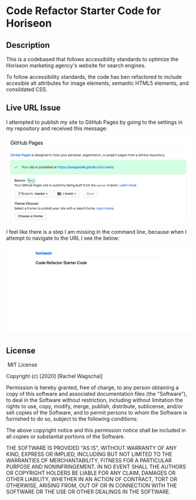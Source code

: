 # Code Refactor Starter Code for Horiseon
## Description
This is a codebased that follows accessibility standards to optimize the Horiseon marketing agency's website for search engines. 

To follow accessibility standards, the code has ben refactored to include accesible alt attributes for image elements, semantic HTML5 elements, and consildated CSS. 

## Live URL Issue

I attempted to publish my site to GitHub Pages by going to the settings in my repository and received this message:

![screenshot of live URL](README/liveURL.png)

I feel like there is a step I am missing in the command line, because when I attempt to navigate to the URL I see the below: 

![Screenshot of deployed repo](README/deployed.png)
​
## License
​
MIT License

Copyright (c) [2020] [Rachel Wagschal]

Permission is hereby granted, free of charge, to any person obtaining a copy
of this software and associated documentation files (the "Software"), to deal
in the Software without restriction, including without limitation the rights
to use, copy, modify, merge, publish, distribute, sublicense, and/or sell
copies of the Software, and to permit persons to whom the Software is
furnished to do so, subject to the following conditions:

The above copyright notice and this permission notice shall be included in all
copies or substantial portions of the Software.

THE SOFTWARE IS PROVIDED "AS IS", WITHOUT WARRANTY OF ANY KIND, EXPRESS OR
IMPLIED, INCLUDING BUT NOT LIMITED TO THE WARRANTIES OF MERCHANTABILITY,
FITNESS FOR A PARTICULAR PURPOSE AND NONINFRINGEMENT. IN NO EVENT SHALL THE
AUTHORS OR COPYRIGHT HOLDERS BE LIABLE FOR ANY CLAIM, DAMAGES OR OTHER
LIABILITY, WHETHER IN AN ACTION OF CONTRACT, TORT OR OTHERWISE, ARISING FROM,
OUT OF OR IN CONNECTION WITH THE SOFTWARE OR THE USE OR OTHER DEALINGS IN THE
SOFTWARE.